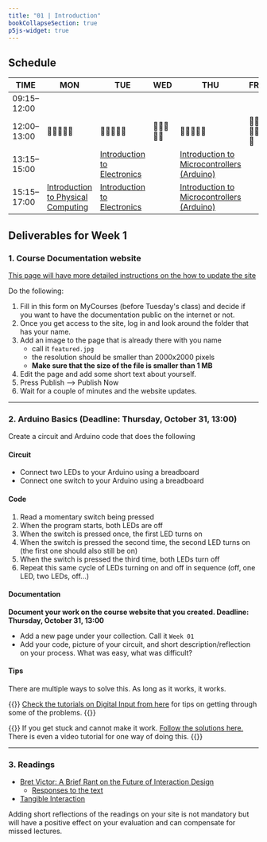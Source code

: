 ```yaml
---
title: "01 | Introduction"
bookCollapseSection: true
p5js-widget: true
---
```


## Schedule

| TIME | MON | TUE | WED | THU | FRI |
| --- | --- | --- | --- | --- | --- |
| 09:15–12:00 |  |  |  |  |  |
| 12:00–13:00| 🥗🍜🍱🍝🍕 | 🥗🍜🍱🍝🍕 | 🥗🍜🍱🍝🍕 | 🥗🍜🍱🍝🍕 | 🥗🍜🍱🍝🍕 |
| 13:15–15:00 |  | [Introduction to Electronics](./lesson-01) |  | [Introduction to Microcontrollers (Arduino)](./lesson-02) |  |
| 15:15–17:00 | [Introduction to Physical Computing](./lecture) | [Introduction to Electronics](./lesson-01) |  | [Introduction to Microcontrollers (Arduino)](./lesson-02) |  |

## Deliverables for Week 1

### 1. Course Documentation website

[This page will have more detailed instructions on the how to update the site](../documentation-website/)

Do the following:

1. Fill in this form on MyCourses (before Tuesday's class) and decide if you want to have the documentation public on the internet or not.
2. Once you get access to the site, log in and look around the folder that has your name.
3. Add an image to the page that is already there with you name
    - call it `featured.jpg`
    - the resolution should be smaller than 2000x2000 pixels
    - **Make sure that the size of the file is smaller than 1 MB**
4. Edit the page and add some short text about yourself.
5. Press Publish --> Publish Now
6. Wait for a couple of minutes and the website updates.
    
---

### 2. Arduino Basics (Deadline: Thursday, October 31, 13:00)

Create a circuit and Arduino code that does the following

#### Circuit
- Connect two LEDs to your Arduino using a breadboard
- Connect one switch to your Arduino using a breadboard

#### Code
1. Read a momentary switch being pressed
2. When the program starts, both LEDs are off
3. When the switch is pressed once, the first LED turns on
4. When the switch is pressed the second time, the second LED turns on (the first one should also still be on)
5. When the switch is pressed the third time, both LEDs turn off
6. Repeat this same cycle of LEDs turning on and off in sequence (off, one LED, two LEDs, off...)

#### Documentation

**Document your work on the course website that you created. Deadline: Thursday, October 31, 13:00**

- Add a new page under your collection. Call it `Week 01`
- Add your code, picture of your circuit, and short description/reflection on your process. What was easy, what was difficult?

#### Tips

There are multiple ways to solve this. As long as it works, it works.

{{<hint info>}}
[Check the tutorials on Digital Input from here](../../../tutorials/arduino-and-electronics/arduino/) for tips on getting through some of the problems.
{{</hint>}}

{{<hint warning>}}
If you get stuck and cannot make it work. [Follow the solutions here.](../assignments/week-01/) There is even a video tutorial for one way of doing this.
{{</hint>}}

---

### 3. Readings

- [Bret Victor: A Brief Rant on the Future of Interaction Design](http://worrydream.com/ABriefRantOnTheFutureOfInteractionDesign/)
    - [Responses to the text](http://worrydream.com/ABriefRantOnTheFutureOfInteractionDesign/responses.html)
- [Tangible Interaction](https://www.interaction-design.org/literature/book/the-glossary-of-human-computer-interaction/tangible-interaction)

Adding short reflections of the readings on your site is not mandatory but will have a positive effect on your evaluation and can compensate for missed lectures.